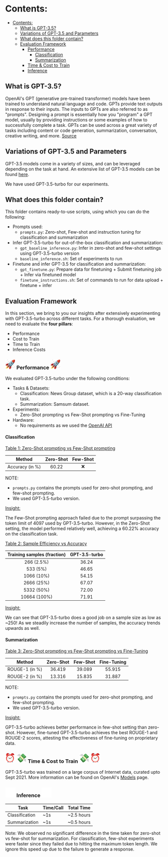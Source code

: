 # Contents:

- [Contents:](#contents)
	- [What is GPT-3.5?](#what-is-gpt-3.5)
	- [Variations of GPT-3.5 and Parameters](#variations-of-gpt-3.5-and-parameters)
	- [What does this folder contain?](#what-does-this-folder-contain)
	- [Evaluation Framework](#evaluation-framework)
		- [ Performance ](#-performance-)
			- [Classification](#classification)
			- [Summarization](#summarization)
		- [  Time \& Cost to Train  ](#--time--cost-to-train--)
		- [ Inference ](#-inference-)

## What is GPT-3.5? 

OpenAI's GPT (generative pre-trained transformer) models have been trained to understand natural language and code. GPTs provide text outputs in response to their inputs. The inputs to GPTs are also referred to as "prompts". Designing a prompt is essentially how you "program" a GPT model, usually by providing instructions or some examples of how to successfully complete a task. GPTs can be used across a great variety of tasks including content or code generation, summarization, conversation, creative writing, and more. [Source](https://platform.openai.com/docs/introduction/key-concepts)

## Variations of GPT-3.5 and Parameters

GPT-3.5 models come in a variety of sizes, and can be leveraged depending on the task at hand. An extensive list of GPT-3.5 models can be found [here](https://platform.openai.com/docs/models/gpt-3-5).

 We have used GPT-3.5-turbo for our experiments.

## What does this folder contain? 

This folder contains ready-to-use scripts, using which you can do the following:

* Prompts used:
	* ```prompts.py```: Zero-shot, Few-shot and instruction tuning for classification and summarization
* Infer GPT-3.5-turbo for out-of-the-box classification and summarization:
	* ```gpt_baseline_inference.py```: Infer in zero-shot and few-shot settings using GPT-3.5-turbo version
	* ```baseline_inference.sh```: Set of experiments to run
* Finetune and infer GPT-3.5 for classification and summarization:
	* ```gpt_finetune.py```: Prepare data for finetuning + Submit finetuning job + Infer via finetuned model
	* ```finetune_instructions.sh```: Set of commands to run for data upload + finetune + infer

## Evaluation Framework

In this section, we bring to you our insights after extensively experimenting with GPT-3.5-turbo across different tasks. For a thorough evaluation, we need to evaluate the __four pillars__:

* Performance
* Cost to Train
* Time to Train
* Inference Costs


### <img src="../assets/rocket.gif" width="32" height="32"/> Performance <img src="../assets/rocket.gif" width="32" height="32"/>

We evaluated GPT-3.5-turbo under the following conditions:

* Tasks & Datasets:
	* Classification: News Group dataset, which is a 20-way classification task.
	* Summarization: Samsum dataset. 
* Experiments:
	* Zero-Shot prompting vs Few-Shot prompting vs Fine-Tuning
* Hardware:
	* No requirements as we used the [OpenAI API](https://platform.openai.com/docs/api-reference)
	
#### Classification ####

<u> Table 1: Zero-Shot prompting vs Few-Shot prompting </u>

|Method          | Zero-Shot  | Few-Shot |
|:--------------:|:----------:|:--------:|
|Accuracy (in %) | 60.22      | :x:      |

NOTE: 

* ```prompts.py``` contains the prompts used for zero-shot prompting, and few-shot prompting.
* We used GPT-3.5-turbo version. 

<u> Insight: </u>

The Few-Shot prompting approach failed due to the prompt surpassing the token limit of 4097 used by GPT-3.5-turbo. However, in the Zero-Shot setting, the model performed relatively well, achieving a 60.22% accuracy on the classification task. 

<u> Table 2: Sample Efficiency vs Accuracy </u>

|Training samples (fraction) | GPT-3.5-turbo |
|:--------------------------:|:-------------:|
|266   (2.5%)                |36.24          |
|533   (5%)                  |46.65          |
|1066  (10%)                 |54.15          |
|2666  (25%)                 |67.07          |
|5332  (50%)                 |72.00          |
|10664 (100%)                |71.91          |

<u> Insight: </u>

We can see that GPT-3.5-turbo does a good job on a sample size as low as ~250! As we steadily increase the number of samples, the accuracy trends upwards as well.



#### Summarization ####

<u> Table 3: Zero-Shot prompting vs Few-Shot prompting vs Fine-Tuning </u>

|Method         | Zero-Shot  | Few-Shot  | Fine-Tuning |
|:-------------:|:----------:|:---------:|:-----------:|
|ROUGE-1 (in %) | 36.419     | 39.089    | 55.915      |
|ROUGE-2 (in %) | 13.316     | 15.835    | 31.887      |

NOTE: 

* ```prompts.py``` contains the prompts used for zero-shot prompting, and few-shot prompting.
* We used GPT-3.5-turbo version. 

<u> Insight: </u>

GPT-3.5-turbo achieves better performance in few-shot setting than zero-shot. However, fine-tuned GPT-3.5-turbo achieves the best ROUGE-1 and ROUGE-2 scores, attesting the effectiveness of fine-tuning on proprietary data.


### <img src="../assets/time.gif" width="32" height="32"/> <img src="../assets/money.gif" width="32" height="32"/> Time & Cost to Train <img src="../assets/money.gif" width="32" height="32"/> <img src="../assets/time.gif" width="32" height="32"/>

GPT-3.5-turbo was trained on a large corpus of Internet data, curated upto Sept 2021. More information can be found on OpenAI's [Models](https://platform.openai.com/docs/models/gpt-3-5) page.

### <img src="../assets/progress.gif" width="32" height="32"/> Inference <img src="../assets/progress.gif" width="32" height="32"/>


| Task           	| Time/Call 	| Total Time 	|
|----------------	|-----------	|------------	|
| Classification 	| ~1s       	| ~2.5 hours 	|
| Summarization  	| ~1s       	| ~0.5 hours  	|

Note: We observed no significant difference in the time taken for zero-shot vs few-shot for summarization. For classification, few-shot experiments were faster since they failed due to hitting the maximum token length. We ignore this speed up due to the failure to generate a response.
